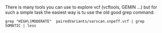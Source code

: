There is many tools you can use to  explore vcf (vcftools, GEMIN ...) but for such a simple task the easiest way is tu use the old good grep command:

```
grep "HIGH\|MODERATE"  pairedVariants/varscan.snpeff.vcf | grep SOMATIC | less
```